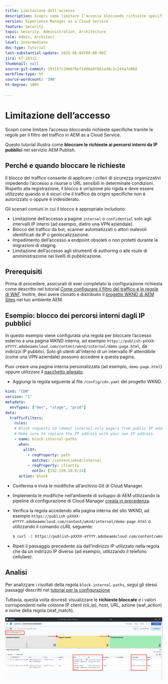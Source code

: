 ```yaml
---
title: Limitazione dell’accesso
description: Scopri come limitare l’accesso bloccando richieste specifiche tramite le regole per il filtro del traffico in AEM as a Cloud Service.
version: Experience Manager as a Cloud Service
feature: Security
topic: Security, Administration, Architecture
role: Admin, Architect
level: Intermediate
doc-type: Tutorial
last-substantial-update: 2025-06-04T00:00:00Z
jira: KT-18312
thumbnail: null
source-git-commit: 293157c296676ef1496e6f861ed8c2c24da7e068
workflow-type: ht
source-wordcount: '390'
ht-degree: 100%

---
```


# Limitazione dell’accesso

Scopri come limitare l’accesso bloccando richieste specifiche tramite le regole per il filtro del traffico in AEM as a Cloud Service.

Questo tutorial illustra come **bloccare le richieste ai percorsi interni da IP pubblici** nel servizio AEM Publish.

## Perché e quando bloccare le richieste

Il blocco del traffico consente di applicare i criteri di sicurezza organizzativi impedendo l’accesso a risorse o URL sensibili in determinate condizioni. Rispetto alla registrazione, il blocco è un’azione più rigida e deve essere utilizzato quando si è sicuri che il traffico da origini specifiche non è autorizzato o oppure è indesiderato.

Gli scenari comuni in cui il blocco è appropriato includono:

- Limitazione dell’accesso a pagine `internal` o `confidential` solo agli intervalli IP interni (ad esempio, dietro una VPN aziendale).
- Blocco del traffico da bot, scanner automatizzati o attori malevoli identificati da IP o geolocalizzazione.
- Impedimento dell’accesso a endpoint obsoleti o non protetti durante le migrazioni di staging.
- Limitazione dell’accesso agli strumenti di authoring o alle route di amministrazione nei livelli di pubblicazione.

## Prerequisiti

Prima di procedere, assicurati di aver completato la configurazione richiesta come descritto nel tutorial [Come configurare il filtro del traffico e le regole di WAF](../setup.md). Inoltre, devi avere clonato e distribuito il [progetto WKND di AEM Sites](https://github.com/adobe/aem-guides-wknd) nel tuo ambiente AEM.

## Esempio: blocco dei percorsi interni dagli IP pubblici

In questo esempio viene configurata una regola per bloccare l’accesso esterno a una pagina WKND interna, ad esempio `https://publish-pXXXX-eYYYY.adobeaemcloud.com/content/wknd/internal/demo-page.html`, da indirizzi IP pubblici. Solo gli utenti all’interno di un intervallo IP attendibile (come una VPN aziendale) possono accedere a questa pagina.

Puoi creare una pagina interna personalizzata (ad esempio, `demo-page.html`) oppure utilizzare il [pacchetto allegato](../assets/how-to/demo-internal-pages-package.zip).

- Aggiungi la regola seguente al file `/config/cdn.yaml` del progetto WKND.

```yaml
kind: "CDN"
version: "1"
metadata:
  envTypes: ["dev", "stage", "prod"]
data:
  trafficFilters:
    rules:
    # Block requests to (demo) internal only page/s from public IP address but allow from internal IP address.
    # Make sure to replace the IP address with your own IP address.
    - name: block-internal-paths
      when:
        allOf:
          - reqProperty: path
            matches: /content/wknd/internal
          - reqProperty: clientIp
            notIn: [192.150.10.0/24]
      action: block    
```

- Conferma e invia le modifiche all’archivio Git di Cloud Manager.

- Implementa le modifiche nell’ambiente di sviluppo di AEM utilizzando la pipeline di configurazione di Cloud Manager [creata in precedenza](../setup.md#deploy-rules-using-adobe-cloud-manager).

- Verifica la regola accedendo alla pagina interna del sito WKND, ad esempio `https://publish-pXXXX-eYYYY.adobeaemcloud.com/content/wknd/internal/demo-page.html` o utilizzando il comando cURL seguente:

  ```bash
  $ curl -I https://publish-pXXXX-eYYYY.adobeaemcloud.com/content/wknd/internal/demo-page.html
  ```

- Ripeti il passaggio precedente sia dall’indirizzo IP utilizzato nella regola che da un indirizzo IP diverso (ad esempio, utilizzando il telefono cellulare).

## Analisi

Per analizzare i risultati della regola `block-internal-paths`, segui gli stessi passaggi descritti nel [tutorial per la configurazione](../setup.md#cdn-logs-ingestion)

Tuttavia, questa volta dovresti visualizzare le **richieste bloccate** e i valori corrispondenti nelle colonne IP client (cli_ip), host, URL, azione (waf_action) e nome della regola (waf_match).

![Richiesta bloccata nella dashboard dello strumento ELK.](../assets/how-to/elk-tool-dashboard-blocked.png)
